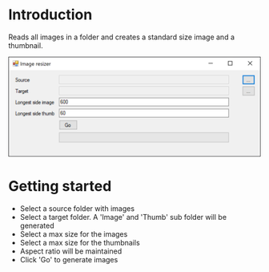 # Introduction 
Reads all images in a folder and creates a standard size image and a thumbnail.

![alt text](screenshot.png "Screenshot")

# Getting started
- Select a source folder with images
- Select a target folder. A 'Image' and 'Thumb' sub folder will be generated
- Select a max size for the images
- Select a max size for the thumbnails
- Aspect ratio will be maintained
- Click 'Go' to generate images